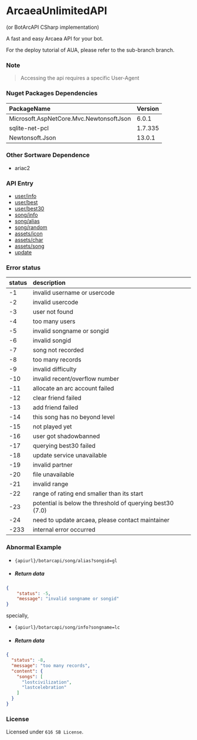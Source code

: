 # ArcaeaUnlimitedAPI

(or BotArcAPI CSharp implementation)

A fast and easy Arcaea API for your bot.

For the deploy tutorial of AUA, please refer to the sub-branch branch.

### Note

> Accessing the api requires a specific User-Agent

### Nuget Packages Dependencies

| PackageName                             | Version |
|:----------------------------------------|:--------|
| Microsoft.AspNetCore.Mvc.NewtonsoftJson | 6.0.1   |
| sqlite-net-pcl                          | 1.7.335 |
| Newtonsoft.Json                         | 13.0.1  |

### Other Sortware Dependence

+ ariac2

### API Entry

+ [user/info](/docs/user/userinfo.md)
+ [user/best](/docs/user/userbest.md)
+ [user/best30](/docs/user/userbest30.md)
+ [song/info](/docs/song/songinfo.md)
+ [song/alias](/docs/song/songalias.md)
+ [song/random](/docs/song/songrandom.md)
+ [assets/icon](/docs/assets/iconassets.md)
+ [assets/char](/docs/assets/charassets.md)
+ [assets/song](/docs/assets/songassets.md)
+ [update](/docs/others/update.md)

### Error status

| status | description                                               |
|:-------|:----------------------------------------------------------|
| -1     | invalid username or usercode                              |  
| -2     | invalid usercode                                          |  
| -3     | user not found                                            |  
| -4     | too many users                                            |  
| -5     | invalid songname or songid                                |  
| -6     | invalid songid                                            |  
| -7     | song not recorded                                         |  
| -8     | too many records                                          |  
| -9     | invalid difficulty                                        |  
| -10    | invalid recent/overflow number                            |  
| -11    | allocate an arc account failed                            |  
| -12    | clear friend failed                                       |  
| -13    | add friend failed                                         |  
| -14    | this song has no beyond level                             |  
| -15    | not played yet                                            |  
| -16    | user got shadowbanned                                     |
| -17    | querying best30 failed                                    |  
| -18    | update service unavailable                                |  
| -19    | invalid partner                                           |  
| -20    | file unavailable                                          |  
| -21    | invalid range                                             | 
| -22    | range of rating end smaller than its start                |
| -23    | potential is below the threshold of querying best30 (7.0) |  
| -24    | need to update arcaea, please contact maintainer          |  
| -233   | internal error occurred                                   |  

### Abnormal Example

+ `{apiurl}/botarcapi/song/alias?songid=gl`

+ ##### Return data

```json
{
    "status": -5,
    "message": "invalid songname or songid"
}
```

specially,

+ `{apiurl}/botarcapi/song/info?songname=lc`

+ ##### Return data

```json
{
  "status": -8,
  "message": "too many records",
  "content": {
    "songs": [
      "lostcivilization",
      "lastcelebration"
    ]
  }
}
```

### License

Licensed under `616 SB License`.

